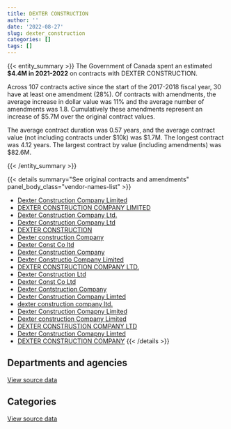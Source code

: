 ```yaml
---
title: DEXTER CONSTRUCTION
author: ''
date: '2022-08-27'
slug: dexter_construction
categories: []
tags: []
---
```


<script src="/rmarkdown-libs/htmlwidgets/htmlwidgets.js"></script>
<link href="/rmarkdown-libs/datatables-css/datatables-crosstalk.css" rel="stylesheet" />
<script src="/rmarkdown-libs/datatables-binding/datatables.js"></script>
<script src="/rmarkdown-libs/jquery/jquery-3.6.0.min.js"></script>
<link href="/rmarkdown-libs/dt-core-bootstrap/css/dataTables.bootstrap.min.css" rel="stylesheet" />
<link href="/rmarkdown-libs/dt-core-bootstrap/css/dataTables.bootstrap.extra.css" rel="stylesheet" />
<script src="/rmarkdown-libs/dt-core-bootstrap/js/jquery.dataTables.min.js"></script>
<script src="/rmarkdown-libs/dt-core-bootstrap/js/dataTables.bootstrap.min.js"></script>
<link href="/rmarkdown-libs/crosstalk/css/crosstalk.min.css" rel="stylesheet" />
<script src="/rmarkdown-libs/crosstalk/js/crosstalk.min.js"></script>
<script src="/rmarkdown-libs/htmlwidgets/htmlwidgets.js"></script>
<link href="/rmarkdown-libs/datatables-css/datatables-crosstalk.css" rel="stylesheet" />
<script src="/rmarkdown-libs/datatables-binding/datatables.js"></script>
<script src="/rmarkdown-libs/jquery/jquery-3.6.0.min.js"></script>
<link href="/rmarkdown-libs/dt-core-bootstrap/css/dataTables.bootstrap.min.css" rel="stylesheet" />
<link href="/rmarkdown-libs/dt-core-bootstrap/css/dataTables.bootstrap.extra.css" rel="stylesheet" />
<script src="/rmarkdown-libs/dt-core-bootstrap/js/jquery.dataTables.min.js"></script>
<script src="/rmarkdown-libs/dt-core-bootstrap/js/dataTables.bootstrap.min.js"></script>
<link href="/rmarkdown-libs/crosstalk/css/crosstalk.min.css" rel="stylesheet" />
<script src="/rmarkdown-libs/crosstalk/js/crosstalk.min.js"></script>

{{< entity_summary >}}
The Government of Canada spent an estimated **\$4.4M in 2021-2022** on contracts with DEXTER CONSTRUCTION.

Across 107 contracts active since the start of the 2017-2018 fiscal year, 30 have at least one amendment (28%). Of contracts with amendments, the average increase in dollar value was 11% and the average number of amendments was 1.8. Cumulatively these amendments represent an increase of \$5.7M over the original contract values.

The average contract duration was 0.57 years, and the average contract value (not including contracts under \$10k) was \$1.7M. The longest contract was 4.12 years. The largest contract by value (including amendments) was \$82.6M.

{{< /entity_summary >}}

{{< details summary="See original contracts and amendments" panel_body_class="vendor-names-list" >}}
- [Dexter Construction Company Limited](https://search.open.canada.ca/en/ct/?sort=contract_value_f%20desc&page=1&search_text=%22Dexter%20Construction%20Company%20Limited%22)
- [DEXTER CONSTRUCTION COMPANY LIMITED](https://search.open.canada.ca/en/ct/?sort=contract_value_f%20desc&page=1&search_text=%22DEXTER%20CONSTRUCTION%20COMPANY%20LIMITED%22)
- [Dexter Construction Company Ltd.](https://search.open.canada.ca/en/ct/?sort=contract_value_f%20desc&page=1&search_text=%22Dexter%20Construction%20Company%20Ltd.%22)
- [Dexter Construction Company Ltd](https://search.open.canada.ca/en/ct/?sort=contract_value_f%20desc&page=1&search_text=%22Dexter%20Construction%20Company%20Ltd%22)
- [DEXTER CONSTRUCTION](https://search.open.canada.ca/en/ct/?sort=contract_value_f%20desc&page=1&search_text=%22DEXTER%20CONSTRUCTION%22)
- [Dexter construction Company](https://search.open.canada.ca/en/ct/?sort=contract_value_f%20desc&page=1&search_text=%22Dexter%20construction%20Company%22)
- [Dexter Const Co ltd](https://search.open.canada.ca/en/ct/?sort=contract_value_f%20desc&page=1&search_text=%22Dexter%20Const%20Co%20ltd%22)
- [Dexter Construction Company](https://search.open.canada.ca/en/ct/?sort=contract_value_f%20desc&page=1&search_text=%22Dexter%20Construction%20Company%22)
- [Dexter Constructio Company Limited](https://search.open.canada.ca/en/ct/?sort=contract_value_f%20desc&page=1&search_text=%22Dexter%20Constructio%20Company%20Limited%22)
- [DEXTER CONSTRUCTION COMPANY LTD.](https://search.open.canada.ca/en/ct/?sort=contract_value_f%20desc&page=1&search_text=%22DEXTER%20CONSTRUCTION%20COMPANY%20LTD.%22)
- [Dexter Construction Ltd](https://search.open.canada.ca/en/ct/?sort=contract_value_f%20desc&page=1&search_text=%22Dexter%20Construction%20Ltd%22)
- [Dexter Const Co Ltd](https://search.open.canada.ca/en/ct/?sort=contract_value_f%20desc&page=1&search_text=%22Dexter%20Const%20Co%20Ltd%22)
- [Dexter Contstruction Company](https://search.open.canada.ca/en/ct/?sort=contract_value_f%20desc&page=1&search_text=%22Dexter%20Contstruction%20Company%22)
- [Dexter Construction Company Limted](https://search.open.canada.ca/en/ct/?sort=contract_value_f%20desc&page=1&search_text=%22Dexter%20Construction%20Company%20Limted%22)
- [dexter construction company ltd.](https://search.open.canada.ca/en/ct/?sort=contract_value_f%20desc&page=1&search_text=%22dexter%20construction%20company%20ltd.%22)
- [Dexter Construction Comapny Limited](https://search.open.canada.ca/en/ct/?sort=contract_value_f%20desc&page=1&search_text=%22Dexter%20Construction%20Comapny%20Limited%22)
- [Dexter construction Company Limited](https://search.open.canada.ca/en/ct/?sort=contract_value_f%20desc&page=1&search_text=%22Dexter%20construction%20Company%20Limited%22)
- [DEXTER CONSTRUSTION COMPANY LTD](https://search.open.canada.ca/en/ct/?sort=contract_value_f%20desc&page=1&search_text=%22DEXTER%20CONSTRUSTION%20COMPANY%20LTD%22)
- [Dexter Construction Comapny Limted](https://search.open.canada.ca/en/ct/?sort=contract_value_f%20desc&page=1&search_text=%22Dexter%20Construction%20Comapny%20Limted%22)
- [DEXTER CONSTRUCTION COMPANY](https://search.open.canada.ca/en/ct/?sort=contract_value_f%20desc&page=1&search_text=%22DEXTER%20CONSTRUCTION%20COMPANY%22)
{{< /details >}}

## Departments and agencies

<div id="htmlwidget-1" style="width:100%;height:auto;" class="datatables html-widget"></div>
<script type="application/json" data-for="htmlwidget-1">{"x":{"style":"bootstrap","filter":"none","vertical":false,"data":[["<a href=\"/departments/cfia-acia/\">Canadian Food Inspection Agency<\/a>","<a href=\"/departments/dnd-mdn/\">National Defence<\/a>","<a href=\"/departments/pc/\">Parks Canada<\/a>","<a href=\"/departments/pwgsc-tpsgc/\">Public Services and Procurement Canada<\/a>"],[28686.75,2494681.31,13404072.11,4355291.66],[null,319856.42,6414093.75,2679582.25],[null,4277034.24,351366.4,5677108.47],[null,1494492.57,2302643.8,641125]],"container":"<table class=\"table table-striped table-hover row-border order-column display\">\n  <thead>\n    <tr>\n      <th>Department<\/th>\n      <th>2018-2019<\/th>\n      <th>2019-2020<\/th>\n      <th>2020-2021<\/th>\n      <th>2021-2022<\/th>\n    <\/tr>\n  <\/thead>\n<\/table>","options":{"order":[[4,"desc"]],"pageLength":10,"autoWidth":true,"columnDefs":[{"targets":1,"render":"function(data, type, row, meta) {\n    return type !== 'display' ? data : DTWidget.formatCurrency(data, \"$\", 2, 3, \",\", \".\", true, null);\n  }"},{"targets":2,"render":"function(data, type, row, meta) {\n    return type !== 'display' ? data : DTWidget.formatCurrency(data, \"$\", 2, 3, \",\", \".\", true, null);\n  }"},{"targets":3,"render":"function(data, type, row, meta) {\n    return type !== 'display' ? data : DTWidget.formatCurrency(data, \"$\", 2, 3, \",\", \".\", true, null);\n  }"},{"targets":4,"render":"function(data, type, row, meta) {\n    return type !== 'display' ? data : DTWidget.formatCurrency(data, \"$\", 2, 3, \",\", \".\", true, null);\n  }"},{"width":"16%","targets":[1,2,3,4]},{"className":"dt-right","targets":[1,2,3,4]}],"orderClasses":false}},"evals":["options.columnDefs.0.render","options.columnDefs.1.render","options.columnDefs.2.render","options.columnDefs.3.render"],"jsHooks":[]}</script>
<p class="text-right">
<a href="https://github.com/GoC-Spending/contracts-data/tree/main/data/out/vendors/dexter_construction/summary_by_fiscal_year_by_department.csv" class="source-data-link btn btn-link">View source data</a>
</p>

## Categories

<div id="htmlwidget-2" style="width:100%;height:auto;" class="datatables html-widget"></div>
<script type="application/json" data-for="htmlwidget-2">{"x":{"style":"bootstrap","filter":"none","vertical":false,"data":[["<a href=\"/categories/1_facilities_and_construction/\">Facilities and construction<\/a>","<a href=\"/categories/10_office_management/\">Office management<\/a>","<a href=\"/categories/2_professional_services/\">Professional services<\/a>","<a href=\"/categories/5_transportation_and_logistics/\">Transportation and logistics<\/a>","<a href=\"/categories/6_industrial_products_and_services/\">Industrial products and services<\/a>"],[19347302.3,128802.3,806627.23,null,null],[9393678.83,null,19853.6,null,null],[9984594.65,null,45029.46,275885,null],[3940311.37,null,479550,null,18400]],"container":"<table class=\"table table-striped table-hover row-border order-column display\">\n  <thead>\n    <tr>\n      <th>Category<\/th>\n      <th>2018-2019<\/th>\n      <th>2019-2020<\/th>\n      <th>2020-2021<\/th>\n      <th>2021-2022<\/th>\n    <\/tr>\n  <\/thead>\n<\/table>","options":{"order":[[4,"desc"]],"dom":"t","pageLength":30,"autoWidth":true,"columnDefs":[{"targets":1,"render":"function(data, type, row, meta) {\n    return type !== 'display' ? data : DTWidget.formatCurrency(data, \"$\", 2, 3, \",\", \".\", true, null);\n  }"},{"targets":2,"render":"function(data, type, row, meta) {\n    return type !== 'display' ? data : DTWidget.formatCurrency(data, \"$\", 2, 3, \",\", \".\", true, null);\n  }"},{"targets":3,"render":"function(data, type, row, meta) {\n    return type !== 'display' ? data : DTWidget.formatCurrency(data, \"$\", 2, 3, \",\", \".\", true, null);\n  }"},{"targets":4,"render":"function(data, type, row, meta) {\n    return type !== 'display' ? data : DTWidget.formatCurrency(data, \"$\", 2, 3, \",\", \".\", true, null);\n  }"},{"width":"16%","targets":[1,2,3,4]},{"className":"dt-right","targets":[1,2,3,4]}],"orderClasses":false,"lengthMenu":[10,25,30,50,100]}},"evals":["options.columnDefs.0.render","options.columnDefs.1.render","options.columnDefs.2.render","options.columnDefs.3.render"],"jsHooks":[]}</script>
<p class="text-right">
<a href="https://github.com/GoC-Spending/contracts-data/tree/main/data/out/vendors/dexter_construction/summary_by_fiscal_year_by_category.csv" class="source-data-link btn btn-link">View source data</a>
</p>
